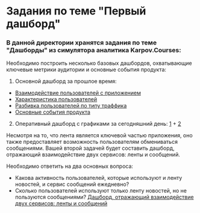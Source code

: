 # Задания по теме "Первый дашборд"

### В данной директории хранятся задания по теме "Дашборды" из симулятора аналитика Karpov.Courses:
Необходимо построить несколько базовых дашбордов, охватывающие ключевые метрики аудитории и основные события продукта: 

1. Основной дашборд за прошлое время:
- [Взаимодействие пользователей с приложением](https://github.com/myuvasilev/karpov.courses/blob/main/Dashboards/News_feed_main_1.png)
- [Характеристика пользователей](https://github.com/myuvasilev/karpov.courses/blob/main/Dashboards/News_feed_main_2.png)
- [Разбивка пользователей по типу траффика](https://github.com/myuvasilev/karpov.courses/blob/main/Dashboards/News_feed_main_3.png)
- [Основные события продукта](https://github.com/myuvasilev/karpov.courses/blob/main/Dashboards/News_feed_main_4.png)

2. Оперативный дашборд с графиками за сегодняшний день: [1](https://github.com/myuvasilev/karpov.courses/blob/main/Dashboards/Real-Time_Data_News_Feed_1.png) + [2](https://github.com/myuvasilev/karpov.courses/blob/main/Dashboards/Real-Time_Data_News_Feed_2.png)

Несмотря на то, что лента является ключевой частью приложения, оно также предоставляет возможность пользователям обмениваться сообщениями. 
Вашей второй задачей будет составить дашборд, отражающий взаимодействие двух сервисов: ленты и сообщений. 

Необходимо ответить на два основных вопроса: 
- Какова активность пользователей, которые используют и ленту новостей, и сервис сообщений ежедневно?
- Сколько пользователей используют только ленту новостей, но не пользуются сообщениями?
[Дашборд, отражающий взаимодействие двух сервисов: ленты и сообщений](https://github.com/myuvasilev/karpov.courses/blob/main/Dashboards/News_Feed_and_Messenger.png)
